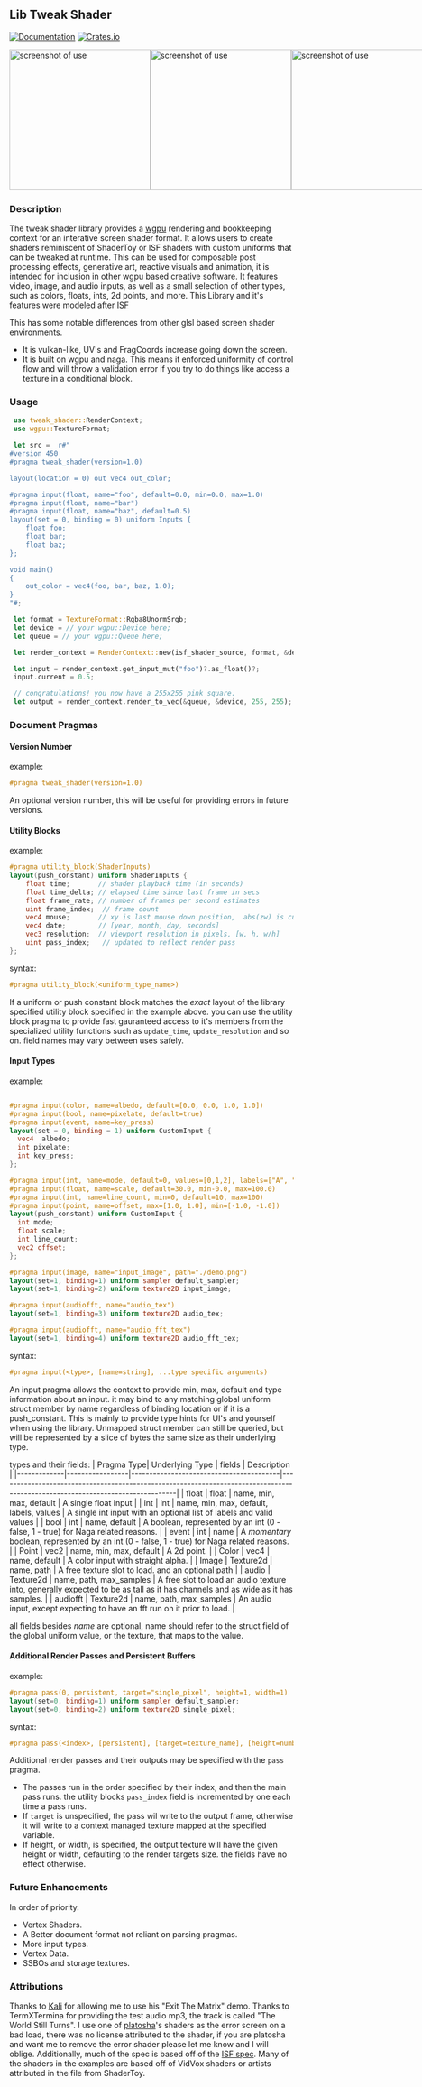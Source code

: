 
## Lib Tweak Shader

[![Documentation](https://docs.rs/tweak_shader/badge.svg)](https://docs.rs/tweak_shader)
[![Crates.io](https://img.shields.io/crates/v/tweak_shader.svg)](https://crates.io/crates/tweak_shader)

 <div style="display: flex; flex-direction: row; justify-content: space-between;">
  <img width=250; src="media/sc1.png" alt="screenshot of use" style="flex: 1; max-width: 100%; height: auto;">
  <img width=250; src="media/sc2.png" alt="screenshot of use" style="flex: 1; max-width: 100%; height: auto;">
  <img width=250; src="media/sc3.png" alt="screenshot of use" style="flex: 1; max-width: 100%; height: auto;">
</div>

### Description

The tweak shader library provides a [wgpu](https://github.com/gfx-rs/wgpu) rendering and bookkeeping context for an interative screen shader format.
It allows users to create shaders reminiscent of ShaderToy or ISF shaders with custom uniforms that can be tweaked at runtime. This can be used for 
composable post processing effects, generative art, reactive visuals and animation, it is intended for inclusion in other wgpu based creative software.
It features video, image, and audio inputs, as well as a small selection of other types, such as colors, floats, ints, 2d points, and more.
This Library and it's features were modeled after [ISF](https://github.com/mrRay/ISF_Spec)

This has some notable differences from other glsl based screen shader environments. 
* It is vulkan-like, UV's and FragCoords increase going down the screen.
* It is built on wgpu and naga. This means it enforced uniformity of control flow and will throw a validation error if you try to do things
like access a texture in a conditional block.

### Usage

```Rust 
 use tweak_shader::RenderContext;
 use wgpu::TextureFormat;

 let src =  r#"
#version 450
#pragma tweak_shader(version=1.0)

layout(location = 0) out vec4 out_color;

#pragma input(float, name="foo", default=0.0, min=0.0, max=1.0)
#pragma input(float, name="bar")
#pragma input(float, name="baz", default=0.5)
layout(set = 0, binding = 0) uniform Inputs {
    float foo;
    float bar;
    float baz;
};

void main()
{
    out_color = vec4(foo, bar, baz, 1.0);
}
"#;

 let format = TextureFormat::Rgba8UnormSrgb;
 let device = // your wgpu::Device here;
 let queue = // your wgpu::Queue here;

 let render_context = RenderContext::new(isf_shader_source, format, &device, &queue).unwrap();

 let input = render_context.get_input_mut("foo")?.as_float()?;
 input.current = 0.5;

 // congratulations! you now have a 255x255 pink square.
 let output = render_context.render_to_vec(&queue, &device, 255, 255);

```

### Document Pragmas

#### Version Number
example:
```glsl
#pragma tweak_shader(version=1.0)
```
An optional version number, this will be useful for providing errors in future versions.

#### Utility Blocks

example:

```glsl
#pragma utility_block(ShaderInputs)
layout(push_constant) uniform ShaderInputs {
    float time;       // shader playback time (in seconds)
    float time_delta; // elapsed time since last frame in secs
    float frame_rate; // number of frames per second estimates
    uint frame_index;  // frame count
    vec4 mouse;       // xy is last mouse down position,  abs(zw) is current mouse, sign(z) > 0.0 is mouse_down, sign(w) > 0.0 is click_down event
    vec4 date;        // [year, month, day, seconds]
    vec3 resolution;  // viewport resolution in pixels, [w, h, w/h]
    uint pass_index;   // updated to reflect render pass
};

```
syntax:
```glsl
#pragma utility_block(<uniform_type_name>)
```

If a uniform or push constant block matches the *exact* layout of the library specified utility block specified in the example above. you can use the utility block pragma to provide fast gauranteed access to it's members from the specialized utility functions such as `update_time`, `update_resolution` and so on. field names may vary between uses safely. 

#### Input Types

example:
```glsl

#pragma input(color, name=albedo, default=[0.0, 0.0, 1.0, 1.0])
#pragma input(bool, name=pixelate, default=true)
#pragma input(event, name=key_press)
layout(set = 0, binding = 1) uniform CustomInput {
  vec4  albedo;
  int pixelate;
  int key_press;
};

#pragma input(int, name=mode, default=0, values=[0,1,2], labels=["A", "B", "C"])
#pragma input(float, name=scale, default=30.0, min-0.0, max=100.0)
#pragma input(int, name=line_count, min=0, default=10, max=100)
#pragma input(point, name=offset, max=[1.0, 1.0], min=[-1.0, -1.0])
layout(push_constant) uniform CustomInput {
  int mode;
  float scale;
  int line_count;
  vec2 offset;
};

#pragma input(image, name="input_image", path="./demo.png")
layout(set=1, binding=1) uniform sampler default_sampler;
layout(set=1, binding=2) uniform texture2D input_image;

#pragma input(audiofft, name="audio_tex")
layout(set=1, binding=3) uniform texture2D audio_tex;

#pragma input(audiofft, name="audio_fft_tex")
layout(set=1, binding=4) uniform texture2D audio_fft_tex;

```

syntax:
```glsl
#pragma input(<type>, [name=string], ...type specific arguments)
```
An input pragma allows the context to provide min, max, default and type information about an input. it may bind to any matching global uniform struct member by name regardless of binding location or if it is a push_constant. This is mainly to provide type hints for UI's and yourself when using the library. Unmapped struct member can still be queried, but will  be represented by a slice of bytes the same size as their underlying type.

types and their fields:
| Pragma Type| Underlying Type | fields                                  | Description                                                                                                                   |
|-------------|-----------------|-----------------------------------------|-------------------------------------------------------------------------------------------------------------------------------|
| float       | float           | name, min, max, default                 | A single float input                                                                                                          |
| int         | int             | name, min, max, default, labels, values | A single int input with an optional list of labels and valid values                                                           |
| bool        | int             | name, default                           | A boolean, represented by an int (0 - false, 1 - true) for Naga related reasons.                                              |
| event       | int             | name                                    | A *momentary* boolean, represented by an int (0 - false, 1 - true) for Naga related reasons.                                  |
| Point       | vec2            | name, min, max, default                 | A 2d point.                                                                                                                   |
| Color       | vec4            | name, default                           | A color input with straight alpha.                                                                                            |
| Image       | Texture2d       | name, path                              | A free texture slot to load. and an optional path                                                                             |
| audio       | Texture2d       | name, path, max_samples                 | A free slot to load an audio texture into, generally expected to be as tall as it has channels and as wide as it has samples. |
| audiofft    | Texture2d       | name, path, max_samples                 | An audio input, except expecting to have an fft run on it prior to load.                                                      |

all fields besides *name* are optional, name should refer to the struct field of the global uniform value, or the texture, that maps to the value.

#### Additional Render Passes and Persistent Buffers

example:
```glsl
#pragma pass(0, persistent, target="single_pixel", height=1, width=1)
layout(set=0, binding=1) uniform sampler default_sampler;
layout(set=0, binding=2) uniform texture2D single_pixel;
```

syntax:
```glsl
#pragma pass(<index>, [persistent], [target=texture_name], [height=number], [width=number])
```

Additional render passes and their outputs may be specified with the `pass` pragma. 
* The passes run in the order specified by their index, and then the main pass runs. the utility blocks `pass_index` field
is incremented by one each time a pass runs.
* If `target` is unspecified, the pass wil write to the output frame, otherwise it will write to a context managed texture mapped
at the specified variable.
* If height, or width, is specified, the output texture will have the given height or width, defaulting to the render targets size. 
the fields have no effect otherwise.

### Future Enhancements
In order of priority.

- Vertex Shaders.
- A Better document format not reliant on parsing pragmas.
- More input types.
- Vertex Data.
- SSBOs and storage textures.

### Attributions

Thanks to [Kali](https://www.shadertoy.com/user/Kali) for allowing me to use his "Exit The Matrix" demo. Thanks to TermXTermina for providing the test audio mp3, the track is called "The World Still Turns". I use one of [platosha](https://www.shadertoy.com/user/platosha)'s shaders as the error screen on a bad load, there was no license attributed to the shader, if you are platosha and want me to remove the error shader please let me know and I will oblige. Additionally, much of the spec is based off of the [ISF spec](https://github.com/mrRay/ISF_Spec). Many of the shaders in the examples are based off of VidVox shaders or artists attributed in the file from ShaderToy.
